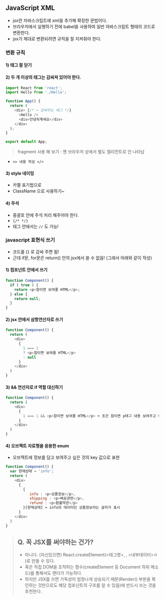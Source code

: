 ## JavaScript XML
* jsx란 자바스크립트에 xml을 추가해 확장한 문법이다.
* 브라우저에서 실행하기 전에 babel을 사용하여 일반 자바스크립트 형태의 코드로 변환한다.
* jsx가 제대로 변환되려면 규칙을 잘 지켜줘야 한다. 

### 변환 규칙
#### 1) 태그 잘 닫기
#### 2) 두 개 이상의 태그는 감싸져 있어야 한다.
```javascript
import React from 'react';
import Hello from './Hello';

function App() {
  return (
    <div> {/* ⬅️ 감싸주는 태그 */}
      <Hello />
      <div>안녕히계세요</div>
    </div>
  );
}

export default App;
```
> fragment 사용 해 보기 : 옌 브라우저 상에서 별도 엘리먼트로 안 나타남
* ```<> 내용 작성 </>```

#### 3) style 네이밍
* 카멜 표기법으로
* ClassName 으로 사용하기~ 
#### 4) 주석
* 중괄호 안에 주석 처리 해주어야 한다.
* ``` {/* */} ```
* 태그 안에서는 ```//``` 도 가능! 

### javascript 표현식 쓰기
* 코드를 {} 로 감싸 주면 됨!
* 근데 if문, for문은 return() 안의 jsx에서 쓸 수 없음! (그래서 아래와 같이 작성)
#### 1) 컴포넌트 안에서 쓰기
```javascript
function Component() {
  if ( true ) {
    return <p>참이면 보여줄 HTML</p>;
  } else {
    return null;
  }
} 
```

#### 2) jsx 안에서 삼항연산자로 쓰기
```javascript
function Component() {
  return (
    <div>
      {
        1 === 1
        ? <p>참이면 보여줄 HTML</p>
        : null
      }
    </div>
  )
} 
```

#### 3) && 연산자로 if 역할 대신하기
```javascript
function Component() {
  return (
    <div>
      {
        1 === 1 && <p>참이면 보여줄 HTML</p> ⬅️ 조건 참이면 p태그 내용 보여주고 아니면 브라우저로 반환 안 함
      }
    </div>
  )
}
```

#### 4) 오브젝트 자료형을 응용한 enum
* 오브젝트에 정보를 담고 보여주고 싶은 것의 key 값으로 표현 
```javascript
function Component() {
  var 현재상태 = 'info';
  return (
    <div>
      {
        { 
           info : <p>상품정보</p>,
           shipping : <p>배송관련</p>,
           refund : <p>환불약관</p>
        }[현재상태] ⬅️ info의 데이터인 상품정보라는 글자가 표시
      }
    </div>
  )
}
```

> ## Q. 꼭 JSX를 써야하는 건가?
>
> - 아니다. (자신있으면) React.createElement(<태그명>, <props>, <내부데이터>ㅇ
>   )로 만들 수 있다.
> - 혹은 직접 DOM을 조작하는 함수(createElement 등 Document 하위 메소드)를 통해서도 랜더가 가능하다.
> - 하지만 JSX를 쓰면 가독성이 엄청나게 상승되기 때문(Render() 부분을 확인하는 것만으로도 해당 컴포넌트의 구조를 알 수 있음)에 반드시 쓰는 것을 추천한다.
